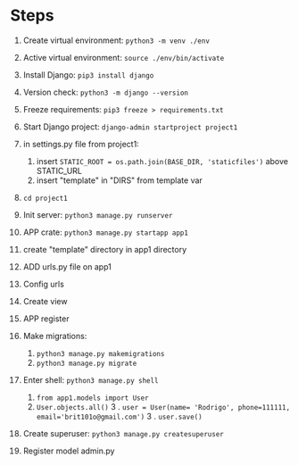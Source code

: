 # Steps

1. Create virtual environment: `python3 -m venv ./env`

2. Active virtual environment: `source ./env/bin/activate`

3. Install Django: `pip3 install django`

4. Version check: `python3 -m django --version`

5. Freeze requirements: `pip3 freeze > requirements.txt`

6. Start Django project: `django-admin startproject project1`

7. in settings.py file from project1:
    1. insert `STATIC_ROOT = os.path.join(BASE_DIR, 'staticfiles')` above STATIC_URL
    2. insert "template" in "DIRS" from template var

8. `cd project1`

9. Init server: `python3 manage.py runserver`

10. APP crate: `python3 manage.py startapp app1`

11. create "template" directory in app1 directory

12. ADD urls.py file on app1

13. Config urls

14. Create view

15. APP register

16. Make migrations:
    1. `python3 manage.py makemigrations`
    2. `python3 manage.py migrate`

17. Enter shell: `python3 manage.py shell`
    1. `from app1.models import User`
    2. `User.objects.all()`
    3 . `user = User(name= 'Rodrigo', phone=111111, email='brit101o@gmail.com')`
    3 . `user.save()`

18. Create superuser: `python3 manage.py createsuperuser`

19. Register model admin.py
